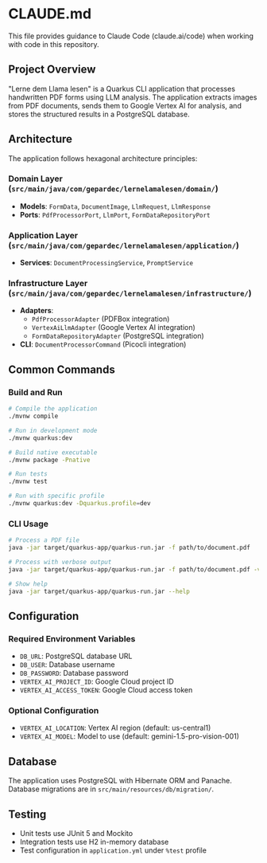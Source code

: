 # CLAUDE.md

This file provides guidance to Claude Code (claude.ai/code) when working with code in this repository.

## Project Overview

"Lerne dem Llama lesen" is a Quarkus CLI application that processes handwritten PDF forms using LLM analysis. The application extracts images from PDF documents, sends them to Google Vertex AI for analysis, and stores the structured results in a PostgreSQL database.

## Architecture

The application follows hexagonal architecture principles:

### Domain Layer (`src/main/java/com/gepardec/lernelamalesen/domain/`)
- **Models**: `FormData`, `DocumentImage`, `LlmRequest`, `LlmResponse`
- **Ports**: `PdfProcessorPort`, `LlmPort`, `FormDataRepositoryPort`

### Application Layer (`src/main/java/com/gepardec/lernelamalesen/application/`)
- **Services**: `DocumentProcessingService`, `PromptService`

### Infrastructure Layer (`src/main/java/com/gepardec/lernelamalesen/infrastructure/`)
- **Adapters**: 
  - `PdfProcessorAdapter` (PDFBox integration)
  - `VertexAiLlmAdapter` (Google Vertex AI integration)
  - `FormDataRepositoryAdapter` (PostgreSQL integration)
- **CLI**: `DocumentProcessorCommand` (Picocli integration)

## Common Commands

### Build and Run
```bash
# Compile the application
./mvnw compile

# Run in development mode
./mvnw quarkus:dev

# Build native executable
./mvnw package -Pnative

# Run tests
./mvnw test

# Run with specific profile
./mvnw quarkus:dev -Dquarkus.profile=dev
```

### CLI Usage
```bash
# Process a PDF file
java -jar target/quarkus-app/quarkus-run.jar -f path/to/document.pdf

# Process with verbose output
java -jar target/quarkus-app/quarkus-run.jar -f path/to/document.pdf -v

# Show help
java -jar target/quarkus-app/quarkus-run.jar --help
```

## Configuration

### Required Environment Variables
- `DB_URL`: PostgreSQL database URL
- `DB_USER`: Database username  
- `DB_PASSWORD`: Database password
- `VERTEX_AI_PROJECT_ID`: Google Cloud project ID
- `VERTEX_AI_ACCESS_TOKEN`: Google Cloud access token

### Optional Configuration
- `VERTEX_AI_LOCATION`: Vertex AI region (default: us-central1)
- `VERTEX_AI_MODEL`: Model to use (default: gemini-1.5-pro-vision-001)

## Database

The application uses PostgreSQL with Hibernate ORM and Panache. Database migrations are in `src/main/resources/db/migration/`.

## Testing

- Unit tests use JUnit 5 and Mockito
- Integration tests use H2 in-memory database
- Test configuration in `application.yml` under `%test` profile